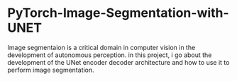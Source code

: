 # PyTorch-Image-Segmentation-with-UNET
Image segmentaion is a critical domain in computer vision in the development of autonomous perception. in this project, i go about the development of the UNet encoder decoder architecture and how to use it to perform image segmentation.
